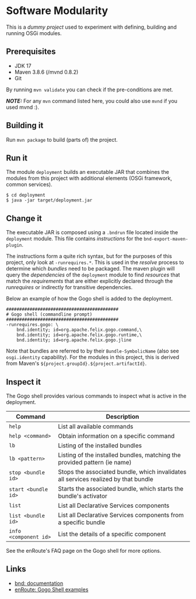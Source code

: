 # Software Modularity 

This is a _dummy project_ used to experiment with defining, building and running OSGi modules.

## Prerequisites

* JDK 17
* Maven 3.8.6 (/mvnd 0.8.2)
* Git

By running `mvn validate` you can check if the pre-conditions are met.

**_NOTE:_** For any `mvn` command listed here, you could also use `mvnd` if you used mvnd :).

## Building it

Run `mvn package` to build (parts of) the project.

## Run it

The module `deployment` builds an executable JAR that combines the modules from this project with additional elements 
(OSGi framework, common services).

```shell
$ cd deployment
$ java -jar target/deployment.jar
```

## Change it

The executable JAR is composed using a `.bndrun` file located inside the `deployment` module. This file
contains _instructions_ for the `bnd-export-maven-plugin`. 

The instructions form a quite rich syntax, but for the purposes of this project, only look at `-runrequires.*`. This is 
used in the _resolve_ process to determine which _bundles_ need to be packaged. The maven plugin will query the
_dependencies_ of the `deployment` module to find _resources_ that match the _requirements_ that are either
explicitly declared through the _runrequires_ or indirectly for transitive dependencies.

Below an example of how the Gogo shell is added to the deployment. 

```properties
###########################################
# Gogo shell (commandline prompt)
###########################################
-runrequires.gogo: \
    bnd.identity; id=org.apache.felix.gogo.command,\
    bnd.identity; id=org.apache.felix.gogo.runtime,\
    bnd.identity; id=org.apache.felix.gogo.jline
```

Note that bundles are referred to by their `Bundle-SymbolicName` (also see `osgi.identity` capability). For the modules 
in this project, this is derived from Maven's `${project.groupId}.${project.artifactId}`.

## Inspect it

The Gogo shell provides various commands to inspect what is active in the deployment.

| Command               | Description                                                                         |
|-----------------------|-------------------------------------------------------------------------------------|
| `help`                | List all available commands                                                         |
| `help <command>`      | Obtain information on a specific command                                            |
| `lb`                  | Listing of the installed bundles                                                    |
| `lb <pattern>`        | Listing of the installed bundles, matching the provided pattern (ie name)           |
| `stop <bundle id>`    | Stops the associated bundle, which invalidates all services realized by that bundle |
| `start <bundle id>`   | Starts the associated bundle, which starts the bundle's activator                   |                                                                               
 | `list`                | List all Declarative Services components                                            |
| `list <bundle id>`    | List all Declarative Services components from a specific bundle                     |
 | `info <component id>` | List the details of a specific component                                            |

See the enRoute's FAQ page on the Gogo shell for more options.

## Links

* [bnd: documentation](https://bnd.bndtools.org/releases/6.3.0/)
* [enRoute: Gogo Shell examples](https://enroute.osgi.org/FAQ/500-gogo.html)